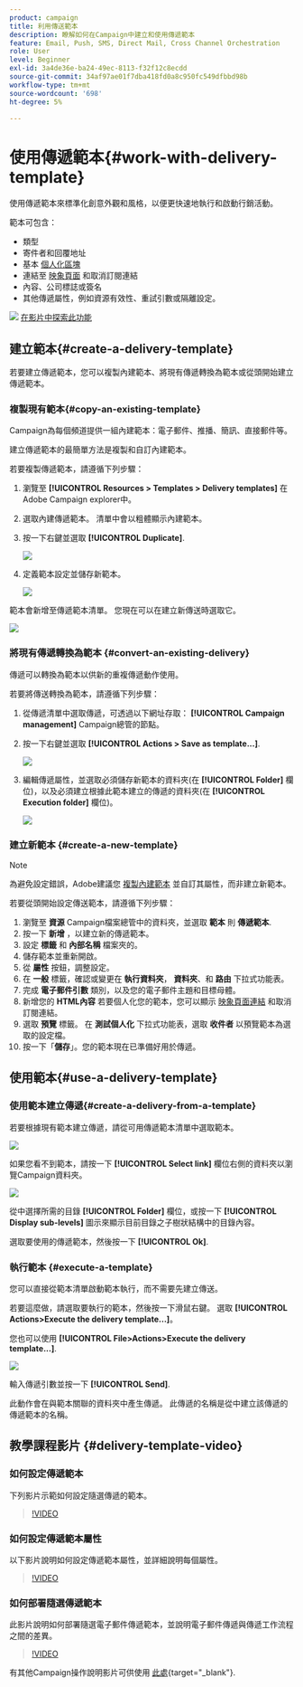 ```yaml
---
product: campaign
title: 利用傳送範本
description: 瞭解如何在Campaign中建立和使用傳遞範本
feature: Email, Push, SMS, Direct Mail, Cross Channel Orchestration
role: User
level: Beginner
exl-id: 3a4de36e-ba24-49ec-8113-f32f12c8ecdd
source-git-commit: 34af97ae01f7dba418fd0a8c950fc549dfbbd98b
workflow-type: tm+mt
source-wordcount: '698'
ht-degree: 5%

---
```


# 使用傳遞範本{#work-with-delivery-template}

使用傳遞範本來標準化創意外觀和風格，以便更快速地執行和啟動行銷活動。

範本可包含：

* 類型
* 寄件者和回覆地址
* 基本 [個人化區塊](../send/personalization-blocks.md)
* 連結至 [映象頁面](../send/mirror-page.md) 和取消訂閱連結
* 內容、公司標誌或簽名
* 其他傳遞屬性，例如資源有效性、重試引數或隔離設定。

![](assets/do-not-localize/how-to-video.png) [在影片中探索此功能](#delivery-template-video)


## 建立範本{#create-a-delivery-template}

若要建立傳遞範本，您可以複製內建範本、將現有傳遞轉換為範本或從頭開始建立傳遞範本。

### 複製現有範本{#copy-an-existing-template}

Campaign為每個頻道提供一組內建範本：電子郵件、推播、簡訊、直接郵件等。

建立傳遞範本的最簡單方法是複製和自訂內建範本。

若要複製傳遞範本，請遵循下列步驟：

1. 瀏覽至 **[!UICONTROL Resources > Templates > Delivery templates]** 在Adobe Campaign explorer中。
1. 選取內建傳遞範本。 清單中會以粗體顯示內建範本。
1. 按一下右鍵並選取 **[!UICONTROL Duplicate]**.

   ![](assets/duplicate-built-in-template.png)

1. 定義範本設定並儲存新範本。

   ![](assets/delivery-template-new.png)

範本會新增至傳遞範本清單。 您現在可以在建立新傳送時選取它。

![](assets/select-the-new-template.png)

### 將現有傳遞轉換為範本 {#convert-an-existing-delivery}

傳遞可以轉換為範本以供新的重複傳遞動作使用。

若要將傳送轉換為範本，請遵循下列步驟：

1. 從傳遞清單中選取傳遞，可透過以下網址存取： **[!UICONTROL Campaign management]** Campaign總管的節點。

1. 按一下右鍵並選取 **[!UICONTROL Actions > Save as template...]**.

   ![](assets/save-as-template.png)

1. 編輯傳遞屬性，並選取必須儲存新範本的資料夾(在 **[!UICONTROL Folder]** 欄位)，以及必須建立根據此範本建立的傳遞的資料夾(在 **[!UICONTROL Execution folder]** 欄位)。

   ![](assets/template-select-folders.png)

### 建立新範本 {#create-a-new-template}

>[!NOTE]
>
>為避免設定錯誤，Adobe建議您 [複製內建範本](#copy-an-existing-template) 並自訂其屬性，而非建立新範本。

若要從頭開始設定傳送範本，請遵循下列步驟：

1. 瀏覽至 **資源** Campaign檔案總管中的資料夾，並選取 **範本** 則 **傳遞範本**.
1. 按一下 **新增** ，以建立新的傳遞範本。
1. 設定 **標籤** 和 **內部名稱** 檔案夾的。
1. 儲存範本並重新開啟。
1. 從 **屬性** 按鈕，調整設定。
1. 在 **一般** 標籤，確認或變更在 **執行資料夾**， **資料夾**、和 **路由** 下拉式功能表。
1. 完成 **電子郵件引數** 類別，以及您的電子郵件主題和目標母體。
1. 新增您的 **HTML內容** 若要個人化您的範本，您可以顯示 [映象頁面連結](../send/mirror-page.md) 和取消訂閱連結。
1. 選取 **預覽** 標籤。 在 **測試個人化** 下拉式功能表，選取 **收件者** 以預覽範本為選取的設定檔。
1. 按一下「**儲存**」。您的範本現在已準備好用於傳遞。


## 使用範本{#use-a-delivery-template}

### 使用範本建立傳遞{#create-a-delivery-from-a-template}

若要根據現有範本建立傳遞，請從可用傳遞範本清單中選取範本。

![](assets/select-the-new-template.png)

如果您看不到範本，請按一下 **[!UICONTROL Select link]** 欄位右側的資料夾以瀏覽Campaign資料夾。

![](assets/browse-templates.png)

從中選擇所需的目錄 **[!UICONTROL Folder]** 欄位，或按一下 **[!UICONTROL Display sub-levels]** 圖示來顯示目前目錄之子樹狀結構中的目錄內容。

選取要使用的傳遞範本，然後按一下 **[!UICONTROL Ok]**.

### 執行範本 {#execute-a-template}

您可以直接從範本清單啟動範本執行，而不需要先建立傳送。

若要這麼做，請選取要執行的範本，然後按一下滑鼠右鍵。 選取 **[!UICONTROL Actions>Execute the delivery template...]**。

您也可以使用 **[!UICONTROL File>Actions>Execute the delivery template...]**.

![](assets/execute-delivery-template.png)

輸入傳遞引數並按一下 **[!UICONTROL Send]**.

此動作會在與範本關聯的資料夾中產生傳遞。 此傳遞的名稱是從中建立該傳遞的傳遞範本的名稱。


## 教學課程影片 {#delivery-template-video}

### 如何設定傳遞範本

下列影片示範如何設定隨選傳遞的範本。

>[!VIDEO](https://video.tv.adobe.com/v/342082?quality=12)

### 如何設定傳遞範本屬性

以下影片說明如何設定傳遞範本屬性，並詳細說明每個屬性。

>[!VIDEO](https://video.tv.adobe.com/v/338969?quality=12)

### 如何部署隨選傳遞範本

此影片說明如何部署隨選電子郵件傳遞範本，並說明電子郵件傳遞與傳遞工作流程之間的差異。

>[!VIDEO](https://video.tv.adobe.com/v/338965?quality=12)

有其他Campaign操作說明影片可供使用 [此處](https://experienceleague.adobe.com/docs/campaign-learn/tutorials/getting-started/introduction-to-adobe-campaign.html){target="_blank"}.
